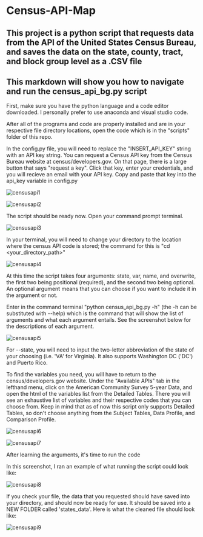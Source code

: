 # Census-API-Map
## This project is a python script that requests data from the API of the United States Census Bureau, and saves the data on the state, county, tract, and block group level as a .CSV file
## This markdown will show you how to navigate and run the census_api_bg.py script

First, make sure you have the python language and a code editor downloaded. I personally prefer to use anaconda and visual studio code.

After all of the programs and code are properly installed and are in your respective file directory locations, open the code which is in the "scripts" folder of this repo.

In the config.py file, you will need to replace the "INSERT_API_KEY" string with an API key string. You can request a Census API key from the Census Bureau website at census/developers.gov. On that page, there is a large button that says "request a key". Click that key, enter your credentials, and you will recieve an email with your API key. Copy and paste that key into the api_key variable in config.py

![censusapi1](https://github.com/mitchdolby/Census-API-Map/blob/main/pics/censusapi1.PNG)

![censusapi2](https://github.com/mitchdolby/Census-API-Map/blob/main/pics/censusapi2.PNG)

The script should be ready now. Open your command prompt terminal.
  
 ![censusapi3](https://github.com/mitchdolby/Census-API-Map/blob/main/pics/censusapi3.PNG)

In your terminal, you will need to change your directory to the location where the census API code is stored;
the command for this is "cd <your_directory_path>"
   
![censusapi4](https://github.com/mitchdolby/Census-API-Map/blob/main/pics/censusapi4.PNG)
  
At this time the script takes four arguments: state, var, name, and overwrite, the first two being positional (required), and the second two being optional. An optional argument means that you can choose if you want to include it in the argument or not.
  
Enter in the command terminal "python census_api_bg.py -h" (the -h can be substituted with --help) which is the command that will show the list of arguments and what each argument entails. See the screenshot below for the descriptions of each argument.
  
![censusapi5](https://github.com/mitchdolby/Census-API-Map/blob/main/pics/censusapi5.PNG)
  
For --state, you will need to input the two-letter abbreviation of the state of your choosing (i.e. 'VA' for Virginia). It also supports Washington DC ('DC') and Puerto Rico.
  
To find the variables you need, you will have to return to the census/developers.gov website. Under the "Available APIs" tab in the lefthand menu, click on the American Community Survey 5-year Data, and open the html of the variables list from the Detailed Tables. There you will see an exhaustive list of variables and their respective codes that you can choose from. Keep in mind that as of now this script only supports Detailed Tables, so don't choose anything from the Subject Tables, Data Profile, and Comparison Profile.

![censusapi6](https://github.com/mitchdolby/Census-API-Map/blob/main/pics/censusapi6.PNG)

![censusapi7](https://github.com/mitchdolby/Census-API-Map/blob/main/pics/censusapi7.PNG)
  
After learning the arguments, it's time to run the code
  
In this screenshot, I ran an example of what running the script could look like:
  
 ![censusapi8](https://github.com/mitchdolby/Census-API-Map/blob/main/pics/censusapi8.PNG)

If you check your file, the data that you requested should have saved into your directory, and should now be ready for use. It should be saved into a NEW FOLDER called 'states_data'. Here is what the cleaned file should look like:

![censusapi9](https://github.com/mitchdolby/Census-API-Map/blob/main/pics/censusapi9.PNG)

